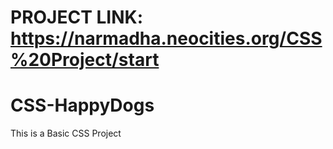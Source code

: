 # PROJECT LINK: https://narmadha.neocities.org/CSS%20Project/start

# CSS-HappyDogs
This is a Basic CSS Project 
